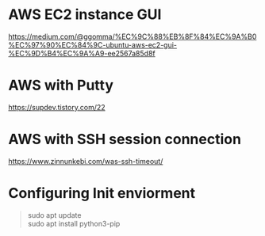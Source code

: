 # AWS EC2 instance GUI
https://medium.com/@ggomma/%EC%9C%88%EB%8F%84%EC%9A%B0%EC%97%90%EC%84%9C-ubuntu-aws-ec2-gui-%EC%9D%B4%EC%9A%A9-ee2567a85d8f

# AWS with Putty
https://supdev.tistory.com/22

# AWS with SSH session connection
https://www.zinnunkebi.com/was-ssh-timeout/

# Configuring Init enviorment
> sudo apt update  
> sudo apt install python3-pip
